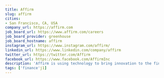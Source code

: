 ```yaml
---
title: Affirm
slug: affirm
cities:
- San Francisco, CA, USA
company_url: https://affirm.com
job_board_url: https://www.affirm.com/careers
job_board_provider: greenhouse
job_board_hostname: affirm
instagram_url: https://www.instagram.com/affirm/
linkedin_url: https://www.linkedin.com/company/affirm
twitter_url: https://twitter.com/Affirm
facebook_url: https://www.facebook.com/AffirmInc
description: 'Affirm is using technology to bring innovation to the financial industry'
tags: ['finance'j1]
---
```

